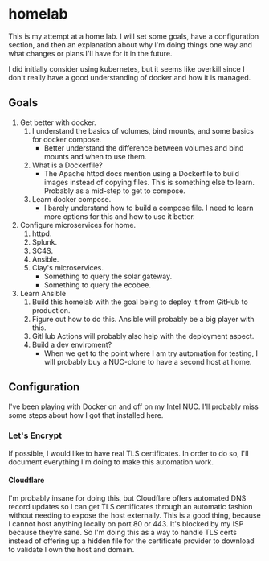 # homelab
This is my attempt at a home lab. I will set some goals, have a configuration section, and then an explanation about why I'm doing things one way and what changes or plans I'll have for it in the future.

I did initially consider using kubernetes, but it seems like overkill since I don't really have a good understanding of docker and how it is managed.

## Goals

1. Get better with docker.
    1. I understand the basics of volumes, bind mounts, and some basics for docker compose.
        * Better understand the difference between volumes and bind mounts and when to use them. 
    2. What is a Dockerfile?
        * The Apache httpd docs mention using a Dockerfile to build images instead of copying files. This is something else to learn. Probably as a mid-step to get to compose.
    3. Learn docker compose. 
        * I barely understand how to build a compose file. I need to learn more options for this and how to use it better.
2. Configure microservices for home.
    1. httpd.
    2. Splunk.
    3. SC4S.
    4. Ansible.
    5. Clay's microservices.
        * Something to query the solar gateway.
        * Something to query the ecobee.
3. Learn Ansible
    1. Build this homelab with the goal being to deploy it from GitHub to production.
    2. Figure out how to do this. Ansible will probably be a big player with this.
    3. GitHub Actions will probably also help with the deployment aspect.
    4. Build a dev enviroment?
        * When we get to the point where I am try automation for testing, I will probably buy a NUC-clone to have a second host at home.

## Configuration

I've been playing with Docker on and off on my Intel NUC. I'll probably miss some steps about how I got that installed here.

### Let's Encrypt

If possible, I would like to have real TLS certificates. In order to do so, I'll document everything I'm doing to make this automation work.

#### Cloudflare

I'm probably insane for doing this, but Cloudflare offers automated DNS record updates so I can get TLS certificates through an automatic fashion without needing to expose the host externally. This is a good thing, because I cannot host anything locally on port 80 or 443. It's blocked by my ISP because they're sane. So I'm doing this as a way to handle TLS certs instead of offering up a hidden file for the certificate provider to download to validate I own the host and domain.